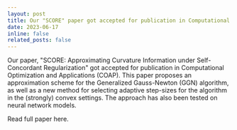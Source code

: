 ```yaml
---
layout: post
title: Our "SCORE" paper got accepted for publication in Computational Optimization and Applications (COAP)
date: 2023-06-17
inline: false
related_posts: false
---
```


Our paper, "SCORE: Approximating Curvature Information under Self-Concordant Regularization" got accepted for publication in Computational Optimization and Applications (COAP). This paper proposes an approximation scheme for the Generalized Gauss-Newton (GGN) algorithm, as well as a new method for selecting adaptive step-sizes for the algorithm in the (strongly) convex settings. The approach has also been tested on neural network models.

Read full paper <a style="text-decoration:none" href="https://rdcu.be/dgooa" target="_blank">here</a>.
